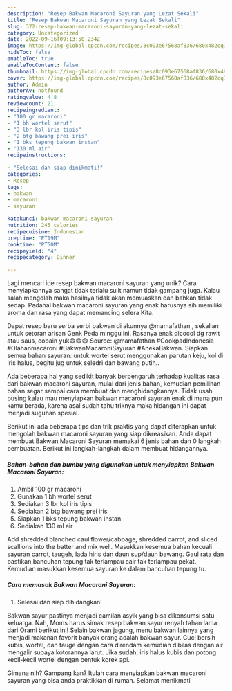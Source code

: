 ```yaml
---
description: "Resep Bakwan Macaroni Sayuran yang Lezat Sekali"
title: "Resep Bakwan Macaroni Sayuran yang Lezat Sekali"
slug: 372-resep-bakwan-macaroni-sayuran-yang-lezat-sekali
category: Uncategorized
date: 2022-09-16T09:13:50.234Z
image: https://img-global.cpcdn.com/recipes/8c093e67568af836/680x482cq70/bakwan-macaroni-sayuran-foto-resep-utama.jpg
hideToc: false
enableToc: true
enableTocContent: false
thumbnail: https://img-global.cpcdn.com/recipes/8c093e67568af836/680x482cq70/bakwan-macaroni-sayuran-foto-resep-utama.jpg
cover: https://img-global.cpcdn.com/recipes/8c093e67568af836/680x482cq70/bakwan-macaroni-sayuran-foto-resep-utama.jpg
author: Admin
authorAv: notfound
ratingvalue: 4.8
reviewcount: 21
recipeingredient:
- "100 gr macaroni"
- "1 bh wortel serut"
- "3 lbr kol iris tipis"
- "2 btg bawang prei iris"
- "1 bks tepung bakwan instan"
- "130 ml air"
recipeinstructions:

- "Selesai dan siap dinikmati!"
categories:
- Resep
tags:
- bakwan
- macaroni
- sayuran

katakunci: bakwan macaroni sayuran 
nutrition: 245 calories
recipecuisine: Indonesian
preptime: "PT19M"
cooktime: "PT50M"
recipeyield: "4"
recipecategory: Dinner

---
```





Lagi mencari ide resep bakwan macaroni sayuran yang unik? Cara menyiapkannya sangat tidak terlalu sulit namun tidak gampang juga. Kalau salah mengolah maka hasilnya tidak akan memuaskan dan bahkan tidak sedap. Padahal bakwan macaroni sayuran yang enak harusnya sih memiliki aroma dan rasa yang dapat memancing selera Kita.





Dapat resep baru serba serbi bakwan di akunnya @mamafathan , sekalian untuk setoran arisan Genk Peda minggu ini. Rasanya enak dicocol dg rawit atau saus, cobain yuk😄😄😄 Source: @mamafathan #CookpadIndonesia #Olahanmacaroni #BakwanMacaroniSayuran #AnekaBakwan. Siapkan semua bahan sayuran: untuk wortel serut menggunakan parutan keju, kol di iris halus, begitu jug untuk seledri dan bawang putih..

Ada beberapa hal yang sedikit banyak berpengaruh terhadap kualitas rasa dari bakwan macaroni sayuran, mulai dari jenis bahan, kemudian pemilihan bahan segar sampai cara membuat dan menghidangkannya. Tidak usah pusing kalau mau menyiapkan bakwan macaroni sayuran enak di mana pun kamu berada, karena asal sudah tahu triknya maka hidangan ini dapat menjadi suguhan spesial.






Berikut ini ada beberapa tips dan trik praktis yang dapat diterapkan untuk mengolah bakwan macaroni sayuran yang siap dikreasikan. Anda dapat membuat Bakwan Macaroni Sayuran memakai 6 jenis bahan dan 0 langkah pembuatan. Berikut ini langkah-langkah dalam membuat hidangannya.

<!--inarticleads1-->

##### Bahan-bahan dan bumbu yang digunakan untuk menyiapkan Bakwan Macaroni Sayuran:

1. Ambil 100 gr macaroni
1. Gunakan 1 bh wortel serut
1. Sediakan 3 lbr kol iris tipis
1. Sediakan 2 btg bawang prei iris
1. Siapkan 1 bks tepung bakwan instan
1. Sediakan 130 ml air


Add shredded blanched cauliflower/cabbage, shredded carrot, and sliced scallions into the batter and mix well. Masukkan kesemua bahan kecuali sayuran carrot, taugeh, lada hiris dan daun sup/daun bawang. Gaul rata dan pastikan bancuhan tepung tak terlampau cair tak terlampau pekat. Kemudian masukkan kesemua sayuran ke dalam bancuhan tepung tu. 

<!--inarticleads2-->

##### Cara memasak Bakwan Macaroni Sayuran:


1. Selesai dan siap dihidangkan!

Bakwan sayur pastinya menjadi camilan asyik yang bisa dikonsumsi satu keluarga. Nah, Moms harus simak resep bakwan sayur renyah tahan lama dari Orami berikut ini! Selain bakwan jagung, menu bakwan lainnya yang menjadi makanan favorit banyak orang adalah bakwan sayur. Cuci bersih kubis, wortel, dan tauge dengan cara direndam kemudian dibilas dengan air mengalir supaya kotorannya larut. Jika sudah, iris halus kubis dan potong kecil-kecil wortel dengan bentuk korek api. 

Gimana nih? Gampang kan? Itulah cara menyiapkan bakwan macaroni sayuran yang bisa anda praktikkan di rumah. Selamat menikmati
